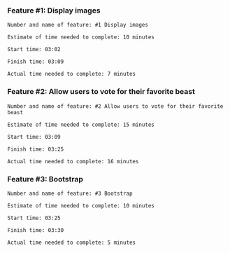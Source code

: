 ### Feature #1: Display images

```
Number and name of feature: #1 Display images

Estimate of time needed to complete: 10 minutes

Start time: 03:02

Finish time: 03:09

Actual time needed to complete: 7 minutes
```
### Feature #2: Allow users to vote for their favorite beast
```
Number and name of feature: #2 Allow users to vote for their favorite beast

Estimate of time needed to complete: 15 minutes

Start time: 03:09

Finish time: 03:25

Actual time needed to complete: 16 minutes
```
### Feature #3: Bootstrap

```
Number and name of feature: #3 Bootstrap

Estimate of time needed to complete: 10 minutes

Start time: 03:25

Finish time: 03:30

Actual time needed to complete: 5 minutes

```
